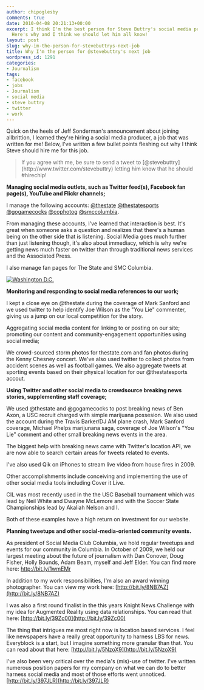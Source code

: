 ```yaml
---
author: chipoglesby
comments: true
date: 2010-04-08 20:21:13+00:00
excerpt: I think I'm the best person for Steve Buttry's social media producer position.
  Here's why and I think we should let him all know!
layout: post
slug: why-im-the-person-for-stevebuttrys-next-job
title: Why I'm the person for @stevebuttry's next job
wordpress_id: 1291
categories:
- Journalism
tags:
- facebook
- jobs
- Journalism
- social media
- steve buttry
- twitter
- work
---
```


Quick on the heels of Jeff Sonderman's announcement about joining allbrittion, I learned they're hiring a social media producer, a job that was written for me!  Below, I've written a few bullet points fleshing out why I think Steve should hire me for this job.



<blockquote>If you agree with me, be sure to send a tweet to [@stevebuttry](http://www.twitter.com/stevebuttry) letting him know that he should #hirechip!</blockquote>



**Managing social media outlets, such as Twitter feed(s), Facebook fan page(s), YouTube and Flickr channels;** 


I manage the following accounts: [@thestate](http://twitter.com/thestate) [@thestatesports](http://twitter.com/thestatesports) [@gogamecocks](http://twitter.com/gogamecocks) [@cophotog](http://twitter.com/chipoglesby) [@smccolumbia](http://twitter.com/smccolumbia). 

From managing these accounts, I've learned that interaction is best. It's great when someone asks a question and realizes that there's a human being on the other side that is listening. Social Media goes much further than just listening though, it's also about immediacy, which is why we're getting news much faster on twitter than through traditional news services and the Associated Press.

I also manage fan pages for The State and SMC Columbia.


[![Washington D.C.](http://farm3.static.flickr.com/2703/4334015894_b98debdcc1.jpg)](http://www.flickr.com/photos/chipoglesby/4334015894/)

**Monitoring and responding to social media references to our work;** 


I kept a close eye on @thestate during the coverage of Mark Sanford and we used twitter to help identify Joe Wilson as the "You Lie" commenter, giving us a jump on our local competition for the story.


Aggregating social media content for linking to or posting on our site; promoting our content and community-engagement opportunities using social media; 


We crowd-sourced storm photos for thestate.com and fan photos during the Kenny Chesney concert. We've also used twitter to collect photos from accident scenes as well as football games. We also aggregate tweets at sporting events based on their physical location for our @thestatesports accout.


**Using Twitter and other social media to crowdsource breaking news stories, supplementing staff coverage;** 


We used @thestate and @gogamecocks to post breaking news of Ben Axon, a USC recruit charged with simple marijuana possesion. We also used the account during the Travis Barker/DJ AM plane crash, Mark Sanford coverage, Michael Phelps marijunana saga, coverage of Joe Wilson's "You Lie" comment and other small breaking news events in the area.

The biggest help with breaking news came with Twitter's location API, we are now able to search certain areas for tweets related to events.

I've also used Qik on iPhones to stream live video from house fires in 2009.

Other accomplishments include conceiving and implementing the use of other social media tools including Cover it Live. 

CIL was most recently used in the the USC Baseball tournament which was lead by Neil White and Dwayne McLemore and with the Soccer State Championships lead by Akaliah Nelson and I. 

Both of these examples have a high return on investment for our website.


**Planning tweetups and other social-media-oriented community events.** 


As president of Social Media Club Columbia, we hold regular tweetups and events for our community in Columbia. In October of 2009, we held our largest meeting about the future of journalism with Dan Conover, Doug Fisher, Holly Bounds, Adam Beam, myself and Jeff Elder.  You can find more here: http://bit.ly/1wmEMr

In addition to my work responsibilities, I'm also an award winning photographer. You can view my work here: [http://bit.ly/8NB7AZ](http://bit.ly/8NB7AZ)

I was also a first round finalist in the this years Knight News Challenge with my idea for Augmented Reality using data relationships. You can read that here: [http://bit.ly/39Zc00](http://bit.ly/39Zc00)

The thing that intrigues me most right now is location based services. I feel like newspapers have a really great opportunity to harness LBS for news. Everyblock is a start, but I imagine something more granular than that. You can read about that here: [http://bit.ly/5NzoX9](http://bit.ly/5NzoX9)

I've also been very critical over the media's (mis)-use of twitter. I've written numerous position papers for my company on what we can do to better harness social media and most of those efforts went unnoticed. [http://bit.ly/397JLR](http://bit.ly/397JLR)
